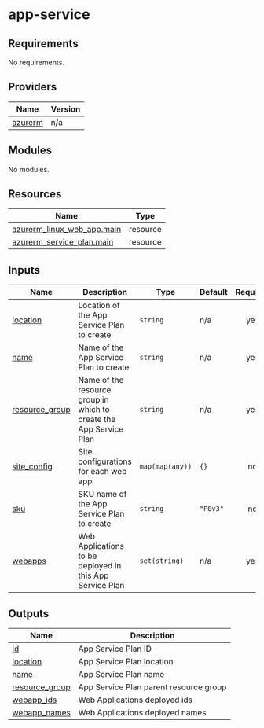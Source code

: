 # app-service

<!-- BEGINNING OF PRE-COMMIT-TERRAFORM DOCS HOOK -->
## Requirements

No requirements.

## Providers

| Name | Version |
|------|---------|
| <a name="provider_azurerm"></a> [azurerm](#provider\_azurerm) | n/a |

## Modules

No modules.

## Resources

| Name | Type |
|------|------|
| [azurerm_linux_web_app.main](https://registry.terraform.io/providers/hashicorp/azurerm/latest/docs/resources/linux_web_app) | resource |
| [azurerm_service_plan.main](https://registry.terraform.io/providers/hashicorp/azurerm/latest/docs/resources/service_plan) | resource |

## Inputs

| Name | Description | Type | Default | Required |
|------|-------------|------|---------|:--------:|
| <a name="input_location"></a> [location](#input\_location) | Location of the App Service Plan to create | `string` | n/a | yes |
| <a name="input_name"></a> [name](#input\_name) | Name of the App Service Plan to create | `string` | n/a | yes |
| <a name="input_resource_group"></a> [resource\_group](#input\_resource\_group) | Name of the resource group in which to create the App Service Plan | `string` | n/a | yes |
| <a name="input_site_config"></a> [site\_config](#input\_site\_config) | Site configurations for each web app | `map(map(any))` | `{}` | no |
| <a name="input_sku"></a> [sku](#input\_sku) | SKU name of the App Service Plan to create | `string` | `"P0v3"` | no |
| <a name="input_webapps"></a> [webapps](#input\_webapps) | Web Applications to be deployed in this App Service Plan | `set(string)` | n/a | yes |

## Outputs

| Name | Description |
|------|-------------|
| <a name="output_id"></a> [id](#output\_id) | App Service Plan ID |
| <a name="output_location"></a> [location](#output\_location) | App Service Plan location |
| <a name="output_name"></a> [name](#output\_name) | App Service Plan name |
| <a name="output_resource_group"></a> [resource\_group](#output\_resource\_group) | App Service Plan parent resource group |
| <a name="output_webapp_ids"></a> [webapp\_ids](#output\_webapp\_ids) | Web Applications deployed ids |
| <a name="output_webapp_names"></a> [webapp\_names](#output\_webapp\_names) | Web Applications deployed names |
<!-- END OF PRE-COMMIT-TERRAFORM DOCS HOOK -->
